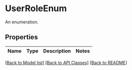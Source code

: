 # UserRoleEnum

An enumeration.
## Properties
| Name | Type | Description | Notes |
| ---- | ---- | ----------- | ----- |

[[Back to Model list]](../README.md#documentation-for-models) [[Back to API Classes]](../README.md#documentation-for-api-classes) [[Back to README]](../README.md)
